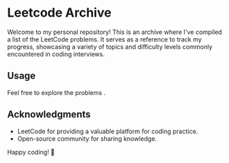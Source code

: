 

# Leetcode Archive

Welcome to my personal repository! This is an archive where I've compiled a list of the LeetCode problems. It serves as a reference to track my progress, showcasing a variety of topics and difficulty levels commonly encountered in coding interviews.

## Usage

Feel free to explore the problems .

## Acknowledgments

- LeetCode for providing a valuable platform for coding practice.
- Open-source community for sharing knowledge.

Happy coding! 🚀
